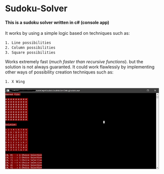 # Sudoku-Solver
#### This is a sudoku solver written in c# (console app)
It works by using a simple logic based on techniques such as:
```
1. Line possibilities
2. Column possibilities
3. Square possibilities
```

Works extremely fast (*much faster than recursive functions*). but the solution is not always guaranted.
It could work flawlessly by implementing other ways of possibility creation techniques such as:
```
1. X Wing
```

<img src ="https://github.com/jajosheni/Sudoku-Solver/blob/master/Untitled.jpg?raw=true">
